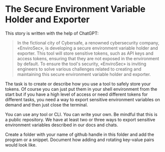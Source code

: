 # The Secure Environment Variable Holder and Exporter

This story is written with the help of ChatGPT:

> In the fictional city of Cybersafe, a renowned cybersecurity company,
> «EnviroSec», is developing a secure environment variable holder and exporter.
> This tool will store sensitive tokens, such as API keys and access tokens,
> ensuring that they are not exposed in the environment by default. To ensure
> the tool's security, «EnviroSec» is inviting engineers to solve various
> challenges related to creating and maintaining this secure environment
> variable holder and exporter.

The task is to create or describe how you use a tool to safely store your tokens.
Of course you can just put them in your shell environment from the start but
if you have a high level of access or need different tokens for different tasks,
you need a way to export sensitive environment variables on demand and then just
close the terminal.

You can use any tool or CLI. You can write your own. Be mindful that this is
a public repository. We have at least two or three ways to export sensitive
environment variables described in our docs and chats.

Create a folder with your name of github handle in this folder and add
the program or a snippet. Document how adding and rotating key-value pairs would
look like.
